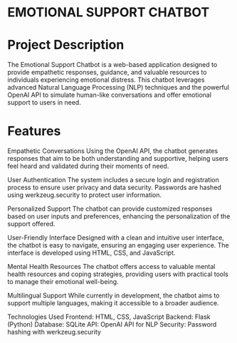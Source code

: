 # **EMOTIONAL SUPPORT CHATBOT**
# Project Description
The Emotional Support Chatbot is a web-based application designed to provide empathetic responses, guidance, and valuable resources to individuals experiencing emotional distress. This chatbot leverages advanced Natural Language Processing (NLP) techniques and the powerful OpenAI API to simulate human-like conversations and offer emotional support to users in need.

# Features
Empathetic Conversations
Using the OpenAI API, the chatbot generates responses that aim to be both understanding and supportive, helping users feel heard and validated during their moments of need.

 User Authentication
The system includes a secure login and registration process to ensure user privacy and data security. Passwords are hashed using werkzeug.security to protect user information.

 Personalized Support
The chatbot can provide customized responses based on user inputs and preferences, enhancing the personalization of the support offered.

 User-Friendly Interface
Designed with a clean and intuitive user interface, the chatbot is easy to navigate, ensuring an engaging user experience. The interface is developed using HTML, CSS, and JavaScript.

 Mental Health Resources
The chatbot offers access to valuable mental health resources and coping strategies, providing users with practical tools to manage their emotional well-being.

 Multilingual Support
While currently in development, the chatbot aims to support multiple languages, making it accessible to a broader audience.

 Technologies Used
Frontend: HTML, CSS, JavaScript
Backend: Flask (Python)
Database: SQLite
API: OpenAI API for NLP
Security: Password hashing with werkzeug.security
